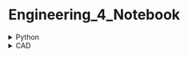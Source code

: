 # Engineering_4_Notebook

 <details><summary>Python</summary>

<details><summary>Calculator</summary>
  
### Calculator

### Assignment Description

In this assignment we were tasked with creating a program that can succsessfully solve simple math problems like a calculator.  In fact, I'm pretty sure I created a calculator. 

### Evidence 

```python3
 def doMath(a,b,c):
   #do the actual calc here and return
    if c == 1:
        return str(a + b)
    if c == 2:
        return str(a - b)
    if c == 3:
        return str(a * b)
    if c == 4:
        return str(a / b)
    if c == 5: 
        return str(a % b)
        
     
     

a = int(input("type first"))
b = int(input("type second"))
        
        
print("Sum:\t\t" + doMath(a,b,1))
print("Difference:\t" + doMath(a,b,2))
print("Product:\t" + doMath(a,b,3))
print("Quotient:\t" + doMath(a,b,4))
print("Modulo:\t\t" + doMath(a,b,5))

```

### Reflection

This assignment gave me a rude awakening that I probably should have payed more attention in online schooling last year, relearning basic things such as what a function is comes to mind (a function being a "named section of code that performs a specific task").  In hindsight it was rather easy as the "DoMath" function was doing most of the heavy lifting. however, DoMath was both our geatest asset, but our greatest hinderance, as the catch of the assignment was to create the entire calculator using ONLY the DoMath function.
  
</details>


<details><summary>Quadratic Calculator</summary>
  
### Quadratic Calculator

### Assignment Description

in this assingment we were tasked with creating a quadratic calculator in python.  the user types in A,B, and C and the calculator finds all the possible answers.

### Evidence 

```python3
  import math
a=float(input("Enter the coefficient a ")) # type in coefficient a
b=float(input("Enter the coefficient b ")) # type in coefficient b
c=float(input("Enter the coefficient c ")) # type in coefficient c
d=b*b-4*a*c;

if d>0:
 r1 = (-b + math.sqrt(d)) / (2 * a) # show answer
 r2 = (-b - math.sqrt(d)) / (2 * a)
 print("Roots are real and unequal ",r1, " and ",r2) # if roots are real and unequal
elif d==0:
 r1=-b/(2*a)
 print("Roots are real and equal ",r1) # if roots are real
else:
 print("No real roots ") # if there's no roots
```

### Reflection

similar to the first calculator assignment, I had to go through a small period of grieving for my short attention span in online school, and finally admit to myself that im not only python stunted, but as well as mathmatically stunted.  In order for me to successfully do this assignment I had to essentually relearn what "quadratic" means.  my advice for this assignment:  ASK QUESTIONS!  if you dont understand something get some clarity on the matter.

  </details>
  
  <details><summary>Hangman(MSP)</summary>
  
  I TOTALLY did this assignment (SARCASM).  this project was pretty complicated, which is why I TOTALLY did it (SARCASM).  We had to make a game of hangman entirly localized within python,  this had many hurdles I didnt cross,  making the hangman, analizing every character, and displaying the hangman, word, and missed charcters to name a few.
 the program should work as follows;  the game diplays "player 1, enter your word."  player one enters their word, and then proptly leaves as they dont do anything else.  THE PROGRAM MUST DELETE THE WORD BEFORE PLAYER 2 CAN SEE IT!  than the program shows the following graphic.
  
  ![image](https://user-images.githubusercontent.com/57536671/139086477-047ff8b4-bbe0-43aa-aecc-f305f6a547a0.png)
  
  if player 2 guesses a wrong charecter than an additinal body part should appear on jeremy (his name) and if are a spicy boy, than a list of missed charcter should appear. like so:
  
  ![image](https://user-images.githubusercontent.com/57536671/139086513-02f2a4e8-f0c8-4cac-9e4e-319e47dafeb7.png)

  
  the miller man has graciously given me these images
  </details>
  <details><summary>RPi GPIO Pin introduction</summary>
   
   In this assignment we were tasked with making two LED lights switch on and off after eachother.  We had to write and run the code entirly within a raspberry pi.  I went through about three PI's desperatley trying to get github, Python, and the T-cobbler to work.  Normally i struggle the most with getting the code itself to work, but the simple function of this assignment made it so i didnt have to spend more than half an hour on it.  the challenge most certainly lay in getting the hardware to work.
   
   ```python3
import RPi.GPIO as GPIO 
from time import sleep
GPIO.setmode(GPIO.BCM) #this sets my pin numbering scheme as the BCM numbering scheme
# Variable for the GPIO pin number  
LED_pin_Red = 20
LED_pin_Green = 21
# Tell the Pi we are using the breakout board pin numbering
GPIO.setmode(GPIO.BCM)
 
# Set up the GPIO pin for output
GPIO.setup(LED_pin_Red, GPIO.OUT)
GPIO.setup(LED_pin_Green, GPIO.OUT)
# Loop to blink our led
while True:
        GPIO.output(LED_pin_Red, GPIO.HIGH)  
        GPIO.output(LED_pin_Green, GPIO.LOW) 
        sleep(.5)
        GPIO.output(LED_pin_Red, GPIO.LOW)
        GPIO.output(LED_pin_Green, GPIO.HIGH)
        sleep(.5)
  ```
   
   </details>
   </details>
   
  <details><summary>CAD</summary>
  
  <details><summary>Skamtbord</summary>
  
  In this assignment we were tasked with creating a stakeboard from the instructions of a virtual dr. shields.  I never felt too challenged with this skateboard as we had really in depth intructiuons from our cyberghost friend. it was rather relaxing, a similar experience to building a lego set. 
  
  ![image](https://user-images.githubusercontent.com/57536671/139074585-23d387d7-4d63-4781-bdf5-32b7a2788c5e.png)
  
  The deck was a pretty easy section of this build.  the process of bending the stairboard consited of splitting a face into two and then using the "move face" function was very interesting, i can definitly see myself using that technique again.
  
![image](https://user-images.githubusercontent.com/57536671/139075293-0b2add71-814f-4dfe-8459-2f2e1cdc0550.png)

  the trucks were the most fun to make.  the process of entirely remodeling the trucks was pretty fun.
  
![image](https://user-images.githubusercontent.com/57536671/139075344-a6c4f639-0d57-4cf3-95e9-8cd14174a958.png)
  
  by the time I got to the wheels I started to get a little board, so I went on a journey making my own skate company named "indestructable" and wanted to put the name on the wheels.  the issue I ran into was fgetting the text to be in a circular pattern, so I learned how to import a text editing tool from the onshape public library called "surface text." I had never realized before doing this how usful these tools that other people made in onshape can be, I really felt that my skill grew after making indestructable. 

</details>
<details><summary>Lemgo</summary>
 
 This assignment was far from hard, but it was certainly tedious, as i type this i feel my braincelss disintegrating.  i learned about configurations, which is something i wish i knew for the swing arm assignment.  the ability to create multiple variants of one part is a powerful tool that im certainly going to use again.
![image](https://user-images.githubusercontent.com/57536671/141320017-63348ec0-3761-410c-a2e1-e55c6741cb44.png)
</details>
